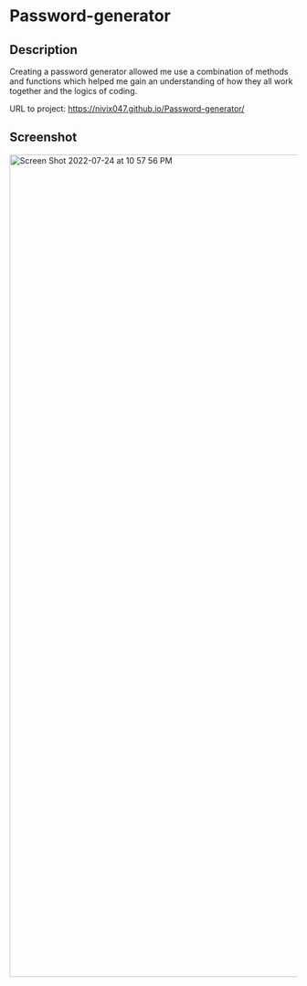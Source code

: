 # Password-generator

## Description

Creating a password generator allowed me use a combination of methods and functions which helped me gain an understanding of how they all work together and the logics of coding.

URL to project:
https://nivix047.github.io/Password-generator/

## Screenshot

<img width="1440" alt="Screen Shot 2022-07-24 at 10 57 56 PM" src="https://user-images.githubusercontent.com/97267318/180708824-9be209ef-af1b-453b-8a85-4f01b64c7212.png">
